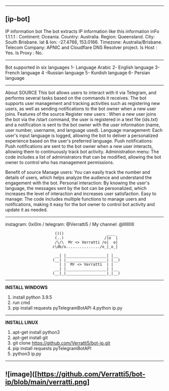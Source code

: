---------------------------------------------------------------------------------------------------------------------------------------
**[ip-bot]**
---------------------------------------------------------------------------------------------------------------------------------------

IP information bot The bot extracts IP information like this information 
inFo 1.1.1.1 :
Continent: Oceania.
Country: Australia.
Region: Queensland.
City: South Brisbane.
lat & lon: -27.4766, 153.0166.
Timezone: Australia/Brisbane.
Telecom Company: APNIC and Cloudflare DNS Resolver project.
Is Host : Yes.
Is Proxy : No.
------ ------- ------- -------
Bot supported in six languages 
1- Language Arabic 
2- English language 
3- French language
4 -Russian language 
5- Kurdish language 
6- Persian language
------ ------- ------- -------
About SOURCE 
This bot allows users to interact with it via Telegram, and performs several tasks based on the commands it receives. The bot supports user management and tracking activities such as registering new users, as well as sending notifications to the bot owner when a new user joins. Features of 
the source Register new users :
 When a new user joins the bot via the /start command, the user is registered in a text file (ids.txt) and a notification is sent to the bot owner with the user information (name, user number, username, and language used). Language management: Each user's input language is logged, allowing the bot to deliver a personalized experience based on the user's preferred language. Push notifications: Push notifications are sent to the bot owner when a new user interacts, allowing them to continuously track bot activity. Administration menu: The code includes a list of administrators that can be modified, allowing the bot owner to control who has management permissions.

Benefit of source Manage users: 
You can easily track the number and details of users, which helps analyze the audience and understand the engagement with the bot. Personal interaction: By knowing the user's language, the messages sent by the bot can be personalized, which increases the level of interaction and increases user satisfaction. Easy to manage: The code includes multiple functions to manage users and notifications, making it easy for the bot owner to control bot activity and update it as needed.

---------------------------------------------------------------------------------------------------------------------------------------
instagram: 0xi0m / telegram: @Verratti5 / My channel: @llllIllIIl


                          ()()                   ____ 
                          (..)                  /|o  |
                          /\/\  Mr <> Verratti /o|  o|          
                         c\db/o.............../o_|_o_|

                          __| |__________________| |__ 
                         (__| |__________________| |__)
                            | |  Mr <> Verratti  | |   
                          __| |__________________| |__ 
                         (__|_|__________________|_|__)
               
---------------------------------------------------------------------------------------------------------------------------------------
**INSTALL WINDOWS**

1. install python 3.9.5
2. run cmd
3. pip install requests pyTelegramBotAPI
4.python ip.py

---------------------------------------------------------------------------------------------------------------------------------------

**INSTALL LINUX**

1. apt-get install python3
2. apt-get install git
3. git clone https://github.com/Verratti5/bot-ip.git
4. pip install requests pyTelegramBotAPI
6. python3 ip.py

---------------------------------------------------------------------------------------------------------------------------------------
## ![image]([https://github.com/Verratti5/bot-ip/blob/main/verratti.png]
